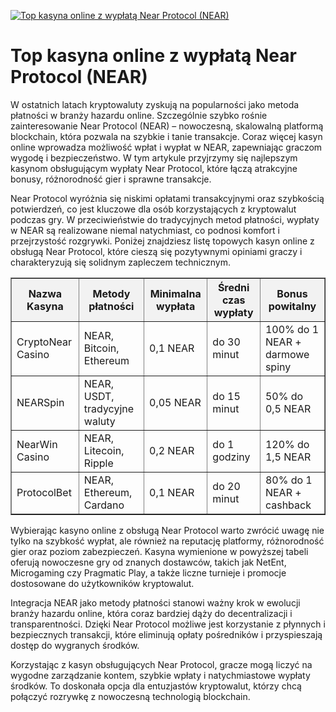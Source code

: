 [![Top kasyna online z wypłatą Near Protocol (NEAR)](https://123-caf.pages.dev/gitsignup.png)](https://vrmoo.ru/Bt82HjjY)

<h1>Top kasyna online z wypłatą Near Protocol (NEAR)</h1> <p>W ostatnich latach kryptowaluty zyskują na popularności jako metoda płatności w branży hazardu online. Szczególnie szybko rośnie zainteresowanie Near Protocol (NEAR) – nowoczesną, skalowalną platformą blockchain, która pozwala na szybkie i tanie transakcje. Coraz więcej kasyn online wprowadza możliwość wpłat i wypłat w NEAR, zapewniając graczom wygodę i bezpieczeństwo. W tym artykule przyjrzymy się najlepszym kasynom obsługującym wypłaty Near Protocol, które łączą atrakcyjne bonusy, różnorodność gier i sprawne transakcje.</p> <p>Near Protocol wyróżnia się niskimi opłatami transakcyjnymi oraz szybkością potwierdzeń, co jest kluczowe dla osób korzystających z kryptowalut podczas gry. W przeciwieństwie do tradycyjnych metod płatności, wypłaty w NEAR są realizowane niemal natychmiast, co podnosi komfort i przejrzystość rozgrywki. Poniżej znajdziesz listę topowych kasyn online z obsługą Near Protocol, które cieszą się pozytywnymi opiniami graczy i charakteryzują się solidnym zapleczem technicznym.</p>  <table border="1" cellpadding="8" cellspacing="0" style="border-collapse: collapse; width: 100%; max-width: 800px;">   <thead>     <tr style="background-color: #f2f2f2;">       <th>Nazwa Kasyna</th>       <th>Metody płatności</th>       <th>Minimalna wypłata</th>       <th>Średni czas wypłaty</th>       <th>Bonus powitalny</th>     </tr>   </thead>   <tbody>     <tr>       <td>CryptoNear Casino</td>       <td>NEAR, Bitcoin, Ethereum</td>       <td>0,1 NEAR</td>       <td>do 30 minut</td>       <td>100% do 1 NEAR + darmowe spiny</td>     </tr>     <tr>       <td>NEARSpin</td>       <td>NEAR, USDT, tradycyjne waluty</td>       <td>0,05 NEAR</td>       <td>do 15 minut</td>       <td>50% do 0,5 NEAR</td>     </tr>     <tr>       <td>NearWin Casino</td>       <td>NEAR, Litecoin, Ripple</td>       <td>0,2 NEAR</td>       <td>do 1 godziny</td>       <td>120% do 1,5 NEAR</td>     </tr>     <tr>       <td>ProtocolBet</td>       <td>NEAR, Ethereum, Cardano</td>       <td>0,1 NEAR</td>       <td>do 20 minut</td>       <td>80% do 1 NEAR + cashback</td>     </tr>   </tbody> </table>  <p>Wybierając kasyno online z obsługą Near Protocol warto zwrócić uwagę nie tylko na szybkość wypłat, ale również na reputację platformy, różnorodność gier oraz poziom zabezpieczeń. Kasyna wymienione w powyższej tabeli oferują nowoczesne gry od znanych dostawców, takich jak NetEnt, Microgaming czy Pragmatic Play, a także liczne turnieje i promocje dostosowane do użytkowników kryptowalut.</p>  <p>Integracja NEAR jako metody płatności stanowi ważny krok w ewolucji branży hazardu online, która coraz bardziej dąży do decentralizacji i transparentności. Dzięki Near Protocol możliwe jest korzystanie z płynnych i bezpiecznych transakcji, które eliminują opłaty pośredników i przyspieszają dostęp do wygranych środków.</p>  <p>Korzystając z kasyn obsługujących Near Protocol, gracze mogą liczyć na wygodne zarządzanie kontem, szybkie wpłaty i natychmiastowe wypłaty środków. To doskonała opcja dla entuzjastów kryptowalut, którzy chcą połączyć rozrywkę z nowoczesną technologią blockchain.</p>